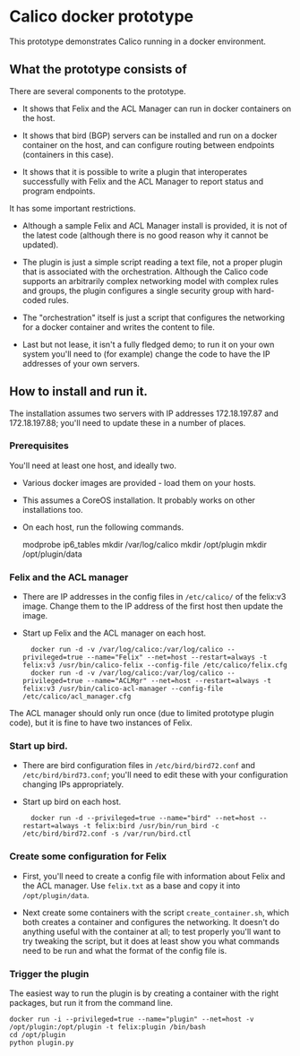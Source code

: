 # Calico docker prototype
This prototype demonstrates Calico running in a docker environment.

## What the prototype consists of
There are several components to the prototype.

+ It shows that Felix and the ACL Manager can run in docker containers on the host.

+ It shows that bird (BGP) servers can be installed and run on a docker container on the host, and can configure routing between endpoints (containers in this case).

+ It shows that it is possible to write a plugin that interoperates successfully with Felix and the ACL Manager to report status and program endpoints.

It has some important restrictions.

+ Although a sample Felix and ACL Manager install is provided, it is not of the latest code (although there is no good reason why it cannot be updated).

+ The plugin is just a simple script reading a text file, not a proper plugin that is associated with the orchestration. Although the Calico code supports an arbitrarily complex networking model with complex rules and groups, the plugin configures a single security group with hard-coded rules.

+ The "orchestration" itself is just a script that configures the networking for a docker container and writes the content to file.

+ Last but not lease, it isn't a fully fledged demo; to run it on your own system you'll need to (for example) change the code to have the IP addresses of your own servers.


## How to install and run it.
The installation assumes two servers with IP addresses 172.18.197.87 and 172.18.197.88; you'll need to update these in a number of places.

### Prerequisites
You'll need at least one host, and ideally two.

+ Various docker images are provided - load them on your hosts.

+ This assumes a CoreOS installation. It probably works on other installations too.

+ On each host, run the following commands.

    modprobe ip6_tables
    mkdir /var/log/calico
    mkdir /opt/plugin
    mkdir /opt/plugin/data
    

### Felix and the ACL manager

+ There are IP addresses in the config files in `/etc/calico/` of the felix:v3 image. Change them to the IP address of the first host then update the image.

+ Start up Felix and the ACL manager on each host.

        docker run -d -v /var/log/calico:/var/log/calico --privileged=true --name="Felix" --net=host --restart=always -t felix:v3 /usr/bin/calico-felix --config-file /etc/calico/felix.cfg
        docker run -d -v /var/log/calico:/var/log/calico --privileged=true --name="ACLMgr" --net=host --restart=always -t felix:v3 /usr/bin/calico-acl-manager --config-file /etc/calico/acl_manager.cfg

The ACL manager should only run once (due to limited prototype plugin code), but it is fine to have two instances of Felix.

### Start up bird.

+ There are bird configuration files in `/etc/bird/bird72.conf` and `/etc/bird/bird73.conf`; you'll need to edit these with your configuration changing IPs appropriately.

+ Start up bird on each host.

        docker run -d --privileged=true --name="bird" --net=host --restart=always -t felix:bird /usr/bin/run_bird -c /etc/bird/bird72.conf -s /var/run/bird.ctl

### Create some configuration for Felix
+ First, you'll need to create a config file with information about Felix and the ACL manager. Use `felix.txt` as a base and copy it into `/opt/plugin/data`.

+ Next create some containers with the script `create_container.sh`, which both creates a container and configures the networking. It doesn't do anything useful with the container at all; to test properly you'll want to
  try tweaking the script, but it does at least show you what commands need to be run and what the format of the config file is.

### Trigger the plugin
The easiest way to run the plugin is by creating a container with the right packages, but run it from the command line.

    docker run -i --privileged=true --name="plugin" --net=host -v /opt/plugin:/opt/plugin -t felix:plugin /bin/bash
    cd /opt/plugin
    python plugin.py


